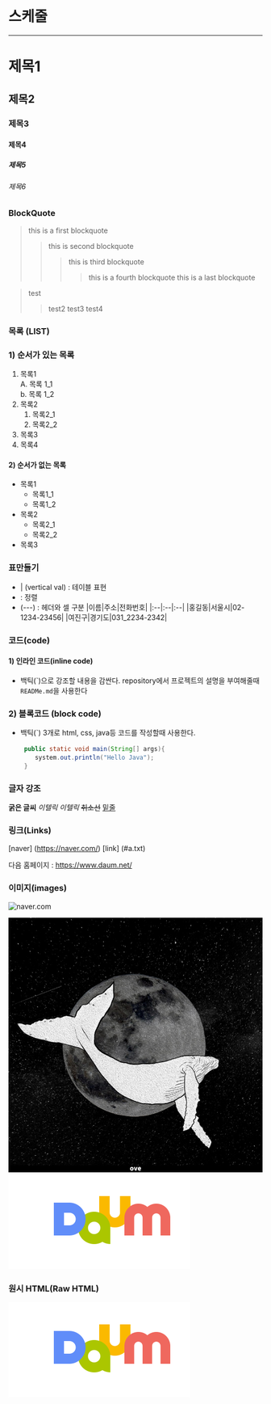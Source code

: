 # 스케줄

---

# 제목1

## 제목2

### 제목3

#### 제목4

##### 제목5

###### 제목6

### BlockQuote

> this is a first blockquote
>
> > this is second blockquote
> >
> > > this is third blockquote
> > >
> > > > this is a fourth blockquote
> > > > this is a last blockquote

> test
>
> > test2
> > test3
> > test4

### 목록 (LIST)

### 1) 순서가 있는 목록

1. 목록1  
   A. 목록 1_1  
   b. 목록 1_2
2. 목록2
   1. 목록2_1
   2. 목록2_2
3. 목록3
4. 목록4

#### 2) 순서가 없는 목록

- 목록1
  - 목록1_1
  - 목록1_2
- 목록2
  - 목록2_1
  - 목록2_2
- 목록3

### 표만들기

- | (vertical val) : 테이블 표현
- : 정렬
- (---) : 헤더와 셀 구분
  |이름|주소|전화번호|
  |:--|:--|:--|
  |홍길동|서울시|02-1234-23456|
  |여진구|경기도|031_2234-2342|

### 코드(code)

#### 1) 인라인 코드(inline code)

- 백틱(\`)으로 강조할 내용을 감싼다.
  repository에서 프로젝트의 설명을 부여해줄때 `READMe.md`을 사용한다

### 2) 블록코드 (block code)

- 백틱(`) 3개로 html, css, java등 코드를 작성할때 사용한다.

  ```java
   public static void main(String[] args){
      system.out.println("Hello Java");
   }
  ```

### 글자 강조

**굵은 글씨**
_이텔릭_
_이텔릭_
~~취소선~~
<u>밑줄</u>

### 링크(Links)

[naver] (https://naver.com/)
[link] (#a.txt)

다음 홈페이지 : <https://www.daum.net/>

### 이미지(images)

![naver.com](https://search.pstatic.net/common/?src=http%3A%2F%2Fblogfiles.naver.net%2FMjAyMjExMjlfMTY2%2FMDAxNjY5NzI2MTY3NTg5.ROaDxoeUxNtollq2htDGS0ECMvp7C50kIfCdwmXBrFQg.OSzEmJ_sSVY1Fp27ItzAqvaJ6SqsRpTtgkZ4N2OfOmsg.JPEG.cutiepet%2FKakaoTalk_20221122_211831263.jpg&type=a340)

![box](images/whale.jpg)
[![daum](images/daum.png)](https://www.daum.net/)

### 원시 HTML(Raw HTML)

<img src='images/daum.png' alt ='daum'>
